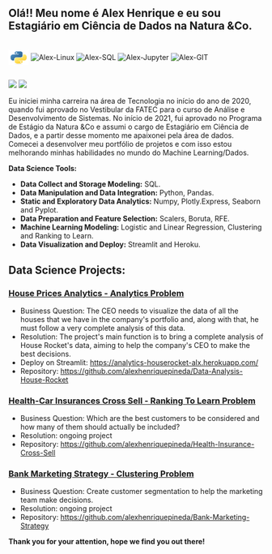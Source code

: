 ## Olá!! Meu nome é Alex Henrique e eu sou Estagiário em Ciência de Dados na Natura &Co.
 
<div style="display: inline_block"><br>
  <img align="center" alt="Alex-Python" height="30" width="40" src="https://raw.githubusercontent.com/devicons/devicon/master/icons/python/python-original.svg">
  <img align="center" alt="Alex-Linux" height="30" width="40" src="https://cdn.jsdelivr.net/gh/devicons/devicon/icons/linux/linux-original.svg">
  <img align="center" alt="Alex-SQL" height="30" width="40" src="https://cdn.jsdelivr.net/gh/devicons/devicon/icons/mysql/mysql-plain-wordmark.svg">
  <img align="center" alt="Alex-Jupyter" height="30" width="40" src="https://cdn.jsdelivr.net/gh/devicons/devicon/icons/jupyter/jupyter-original-wordmark.svg">
  <img align="center" alt="Alex-GIT" height="30" width="40" src="https://cdn.jsdelivr.net/gh/devicons/devicon/icons/git/git-original.svg">
  
</div>
  
  ##
 
<div> 

  <a href = "mailto:allexhenrique@gmail.com"><img src="https://img.shields.io/badge/-Gmail-%23333?style=for-the-badge&logo=gmail&logoColor=white" target="_blank"></a>
  <a href="https://www.linkedin.com/in/alexhenriquepineda/" target="_blank"><img src="https://img.shields.io/badge/-LinkedIn-%230077B5?style=for-the-badge&logo=linkedin&logoColor=white" target="_blank"></a> 
  
</div>

Eu iniciei minha carreira na área de Tecnologia no início do ano de 2020, quando fui aprovado no Vestibular da FATEC para o curso de Análise e Desenvolvimento de Sistemas.
No início de 2021, fui aprovado no Programa de Estágio da Natura &Co e assumi o cargo de Estagiário em Ciência de Dados, e a partir desse momento me apaixonei pela área de dados.
Comecei a desenvolver meu portfólio de projetos e com isso estou melhorando minhas habilidades no mundo do Machine Learning/Dados.

**Data Science Tools:**

* **Data Collect and Storage Modeling:** SQL.
* **Data Manipulation and Data Integration:** Python, Pandas.
* **Static and Exploratory Data Analytics:** Numpy, Plotly.Express, Seaborn and Pyplot.
* **Data Preparation and Feature Selection:** Scalers, Boruta, RFE.
* **Machine Learning Modeling:** Logistic and Linear Regression, Clustering and Ranking to Learn.
* **Data Visualization and Deploy:** Streamlit and Heroku.


## Data Science Projects:

### [House Prices Analytics - Analytics Problem](https://github.com/alexhenriquepineda/Data-Analysis-House-Rocket)
  * Business Question: The CEO needs to visualize the data of all the houses that we have in the company's portfolio and, along with that, he must follow a very complete analysis of this data.
  * Resolution: The project's main function is to bring a complete analysis of House Rocket's data, aiming to help the company's CEO to make the best decisions.
  * Deploy on Streamlit: https://analytics-houserocket-alx.herokuapp.com/
  * Repository: https://github.com/alexhenriquepineda/Data-Analysis-House-Rocket


 ### [Health-Car Insurances Cross Sell - Ranking To Learn Problem ](https://github.com/alexhenriquepineda/Health-Insurance-Cross-Sell)
  * Business Question: Which are the best customers to be considered and how many of them should actually be included?
  * Resolution: ongoing project
  * Repository: https://github.com/alexhenriquepineda/Health-Insurance-Cross-Sell

 ### [Bank Marketing Strategy - Clustering Problem ](https://github.com/alexhenriquepineda/Bank-Marketing-Strategy)
  * Business Question: Create customer segmentation to help the marketing team make decisions.
  * Resolution: ongoing project
  * Repository: https://github.com/alexhenriquepineda/Bank-Marketing-Strategy

**Thank you for your attention, hope we find you out there!**
